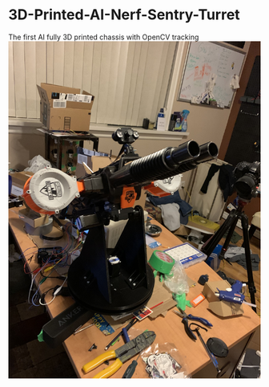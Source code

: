 # 3D-Printed-AI-Nerf-Sentry-Turret
The first AI fully 3D printed chassis with OpenCV tracking
![Image description](https://github.com/KevyVo/3D-Printed-AI-Nerf-Sentry-Turret/blob/master/Nerf/nerf%20turret/IMG_1535.jpg)
